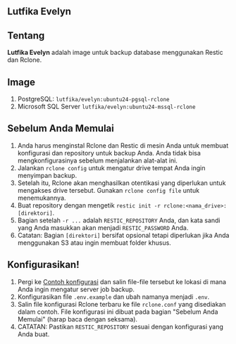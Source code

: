 

## Lutfika Evelyn

## Tentang

**Lutfika Evelyn** adalah image untuk backup database menggunakan Restic dan Rclone.
## Image

1. PostgreSQL: `lutfika/evelyn:ubuntu24-pgsql-rclone`
2. Microsoft SQL Server `lutfika/evelyn:ubuntu24-mssql-rclone`


## Sebelum Anda Memulai

1. Anda harus menginstal Rclone dan Restic di mesin Anda untuk membuat konfigurasi dan repository untuk backup Anda. Anda tidak bisa mengkonfigurasinya sebelum menjalankan alat-alat ini.
2. Jalankan `rclone config` untuk mengatur drive tempat Anda ingin menyimpan backup.
3. Setelah itu, Rclone akan menghasilkan otentikasi yang diperlukan untuk mengakses drive tersebut. Gunakan `rclone config file` untuk menemukannya.
4. Buat repository dengan mengetik `restic init -r rclone:<nama_drive>:[direktori]`.
5. Bagian setelah `-r ...` adalah `RESTIC_REPOSITORY` Anda, dan kata sandi yang Anda masukkan akan menjadi `RESTIC_PASSWORD` Anda.
6. Catatan: Bagian `[direktori]` bersifat opsional tetapi diperlukan jika Anda menggunakan S3 atau ingin membuat folder khusus.

## Konfigurasikan!

1. Pergi ke [Contoh konfigurasi](/example/) dan salin file-file tersebut ke lokasi di mana Anda ingin mengatur server job backup.
2. Konfigurasikan file `.env.example` dan ubah namanya menjadi `.env`.
3. Salin file konfigurasi Rclone terbaru ke file `rclone.conf` yang disediakan dalam contoh. File konfigurasi ini dibuat pada bagian "Sebelum Anda Memulai" (harap baca dengan seksama).
4. CATATAN: Pastikan `RESTIC_REPOSITORY` sesuai dengan konfigurasi yang Anda buat.

